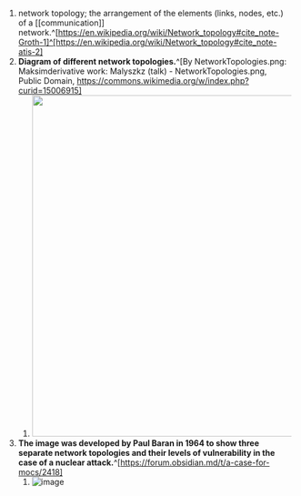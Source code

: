 1. network topology; the arrangement of the elements (links, nodes, etc.) of a [[communication]] network.^[https://en.wikipedia.org/wiki/Network_topology#cite_note-Groth-1]^[https://en.wikipedia.org/wiki/Network_topology#cite_note-atis-2]
2. **Diagram of different network topologies.**^[By NetworkTopologies.png: Maksimderivative work: Malyszkz (talk) - NetworkTopologies.png, Public Domain, https://commons.wikimedia.org/w/index.php?curid=15006915]
	1. <img src="https://upload.wikimedia.org/wikipedia/commons/thumb/9/97/NetworkTopologies.svg/1920px-NetworkTopologies.svg.png" width="600" />
3. **The image was developed by Paul Baran in 1964 to show three separate network topologies and their levels of vulnerability in the case of a nuclear attack.**^[https://forum.obsidian.md/t/a-case-for-mocs/2418]
	1. ![image](https://forum.obsidian.md/uploads/default/original/2X/2/210256cdf8f248a3fe9c6a4ab788187417c6e252.png)